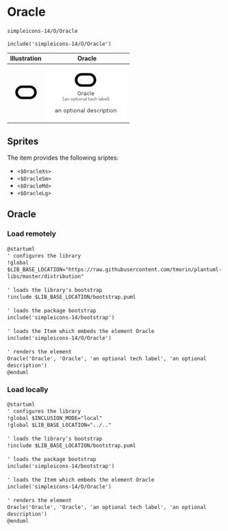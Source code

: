 # Oracle


```text
simpleicons-14/O/Oracle
```

```text
include('simpleicons-14/O/Oracle')
```



| Illustration | Oracle |
| :---: | :---: |
| ![illustration for Illustration](../../simpleicons-14/O/Oracle.png) | ![illustration for Oracle](../../simpleicons-14/O/Oracle.Local.png) |



## Sprites
The item provides the following sriptes:

- `<$OracleXs>`
- `<$OracleSm>`
- `<$OracleMd>`
- `<$OracleLg>`





## Oracle

### Load remotely
```plantuml
@startuml
' configures the library
!global $LIB_BASE_LOCATION="https://raw.githubusercontent.com/tmorin/plantuml-libs/master/distribution"

' loads the library's bootstrap
!include $LIB_BASE_LOCATION/bootstrap.puml

' loads the package bootstrap
include('simpleicons-14/bootstrap')

' loads the Item which embeds the element Oracle
include('simpleicons-14/O/Oracle')

' renders the element
Oracle('Oracle', 'Oracle', 'an optional tech label', 'an optional description')
@enduml
```

### Load locally
```plantuml
@startuml
' configures the library
!global $INCLUSION_MODE="local"
!global $LIB_BASE_LOCATION="../.."

' loads the library's bootstrap
!include $LIB_BASE_LOCATION/bootstrap.puml

' loads the package bootstrap
include('simpleicons-14/bootstrap')

' loads the Item which embeds the element Oracle
include('simpleicons-14/O/Oracle')

' renders the element
Oracle('Oracle', 'Oracle', 'an optional tech label', 'an optional description')
@enduml
```

